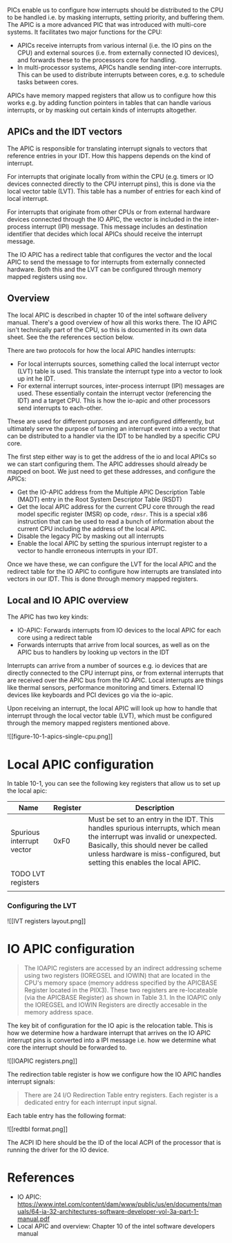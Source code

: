 PICs enable us to configure how interrupts should be distributed to the CPU to be handled i.e. by masking interrupts, setting priority, and buffering them. The APIC is a more advanced PIC that was introduced with multi-core systems. It facilitates two major functions for the CPU: 

- APICs receive interrupts from various internal (i.e. the IO pins on the CPU) and external sources (i.e. from externally connected IO devices), and forwards these to the processors core for handling. 
- In multi-processor systems, APICs handle sending inter-core interrupts. This can be used to distribute interrupts between cores, e.g. to schedule tasks between cores.  

APICs have memory mapped registers that allow us to configure how this works e.g. by adding function pointers in tables that can handle various interrupts, or by masking out certain kinds of interrupts altogether. 

## APICs and the IDT vectors 

The APIC is responsible for translating interrupt signals to vectors that reference entries in your IDT. How this happens depends on the kind of interrupt. 

For interrupts that originate locally from within the CPU (e.g. timers or IO devices connected directly to the CPU interrupt pins), this is done via the local vector table (LVT). This table has a number of entries for each kind of local interrupt. 

For interrupts that originate from other CPUs or from external hardware devices connected through the IO APIC, the vector is included in the inter-process interrupt (IPI) message. This message includes an destination identifier that decides which local APICs should receive the interrupt message. 

The IO APIC has a redirect table that configures the vector and the local APIC to send the message to for interrupts from externally connected hardware.  Both this and the LVT can be configured through memory mapped registers using `mov`. 
## Overview

The local APIC is described in chapter 10 of the intel software delivery manual. There's a good overview of how all this works there. The IO APIC isn't technically part of the CPU, so this is documented in its own data sheet. See the the references section below. 

There are two protocols for how the local APIC handles interrupts:

- For local interrupts sources, something called the local interrupt vector (LVT) table is used. This translate the interrupt type into a vector to look up int he IDT. 
- For external interrupt sources, inter-process interrupt (IPI) messages are used. These essentially contain the interrupt vector (referencing the IDT) and a target CPU. This is how the io-apic and other processors send interrupts to each-other.  

These are used for different purposes and are configured differently, but ultimately serve the purpose of turning an interrupt event into a vector that can be distributed to a handler via the IDT to be handled by a specific CPU core. 

The first step either way is to get the address of the io and local APICs so we can start configuring them. The APIC addresses should already be mapped on boot. We just need to get these addresses, and configure the APICs:

- Get the IO-APIC address from the Multiple APIC Description Table (MADT) entry in the Root System Descriptor Table (RSDT) 
- Get the local APIC address for the current CPU core through the read model specific register (MSR) op code, `rdmsr`. This is a special x86 instruction that can be used to read a bunch of information about the current CPU including the address of the local APIC. 
- Disable the legacy PIC by masking out all interrupts
- Enable the local APIC by setting the spurious interrupt register to a vector to handle erroneous interrupts in your IDT.

Once we have these, we can configure the LVT for the local APIC and the redirect table for the IO APIC to configure how interrupts are translated into vectors in our IDT. This is done through memory mapped registers. 

## Local and IO APIC overview

The APIC has two key kinds:

- IO-APIC: Forwards interrupts from IO devices to the local APIC for each core using a redirect table
- Forwards interrupts that arrive from local sources, as well as on the APIC bus to handlers by looking up vectors in the IDT  

Interrupts can arrive from a number of sources e.g. io devices that are directly connected to the CPU interrupt pins, or from external interrupts that are received over the APIC bus from the IO APIC. Local interrupts are things like thermal sensors, performance monitoring and timers. External IO devices like keyboards and PCI devices go via the io-apic. 

Upon receiving an interrupt, the local APIC will look up how to handle that interrupt through the local vector table (LVT), which must be configured through the memory mapped registers mentioned above.

![[figure-10-1-apics-single-cpu.png]]

# Local APIC configuration 
In table 10-1, you can see the following key registers that allow us to set up the local apic: 

| Name                      | Register | Description                                                                                                                                                                                                                                   |
| ------------------------- | -------- | --------------------------------------------------------------------------------------------------------------------------------------------------------------------------------------------------------------------------------------------- |
| Spurious interrupt vector | 0xF0     | Must be set to an entry in the IDT. This handles spurious interrupts, which mean the interrupt was invalid or unexpected. Basically, this should never be called unless hardware is miss-configured, but setting this enables the local APIC. |
| TODO LVT registers        |          |                                                                                                                                                                                                                                               |
|                           |          |                                                                                                                                                                                                                                               |

### Configuring the LVT

![[IVT registers layout.png]]
# IO APIC configuration 

> The IOAPIC registers are accessed by an indirect addressing scheme using two registers (IOREGSEL and IOWIN) that are located in the CPU's memory space (memory address specified by the APICBASE Register located in the PIIX3). These two registers are re-locateable (via the APICBASE Register) as shown in Table 3.1. In the IOAPIC only the IOREGSEL and IOWIN Registers are directly accesable in the memory address space.

The key bit of configuration for the IO apic is the relocation table. This is how we determine how a hardware interrupt that arrives on the IO APIC interrupt pins is converted into a IPI message i.e. how we determine what core the interrupt should be forwarded to. 

![[IOAPIC registers.png]]

The redirection table register is how we configure how the IO APIC handles interrupt signals: 

>There are 24 I/O Redirection Table entry registers. Each register is a dedicated entry for each interrupt input signal.

Each table entry has the following format:

![[redtbl format.png]]

The ACPI ID here should be the ID of the local ACPI of the processor that is running the driver for the IO device.  

# References

- IO APIC: https://www.intel.com/content/dam/www/public/us/en/documents/manuals/64-ia-32-architectures-software-developer-vol-3a-part-1-manual.pdf
- Local APIC and overview: Chapter 10 of the intel software developers manual
